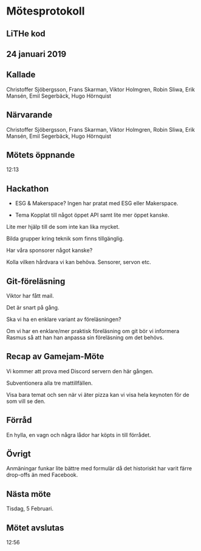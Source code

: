 # Mötesprotokoll

## LiTHe kod

## 24 januari 2019

## Kallade
Christoffer Sjöbergsson, Frans Skarman, Viktor Holmgren, Robin Sliwa, Erik Mansén, Emil Segerbäck, Hugo Hörnquist

## Närvarande
Christoffer Sjöbergsson, Frans Skarman, Viktor Holmgren, Robin Sliwa, Erik Mansén, Emil Segerbäck, Hugo Hörnquist

## Mötets öppnande
12:13

## Hackathon
- ESG & Makerspace?
Ingen har pratat med ESG eller Makerspace.

- Tema
Kopplat till något öppet API samt lite mer öppet kanske.

Lite mer hjälp till de som inte kan lika mycket.

Bilda grupper kring teknik som finns tillgänglig.

Har våra sponsorer något kanske?

Kolla vilken hårdvara vi kan behöva. Sensorer, servon etc.

## Git-föreläsning
Viktor har fått mail.

Det är snart på gång.

Ska vi ha en enklare variant av föreläsningen?

Om vi har en enklare/mer praktisk föreläsning om git bör vi informera Rasmus så att han han anpassa sin föreläsning om det behövs.

## Recap av Gamejam-Möte
Vi kommer att prova med Discord servern den här gången.

Subventionera alla tre mattillfällen.

Visa bara temat och sen när vi äter pizza kan vi visa hela keynoten för de som vill se den.

## Förråd
En hylla, en vagn och några lådor har köpts in till förrådet.

## Övrigt
Anmäningar funkar lite bättre med formulär då det historiskt har varit färre drop-offs än med Facebook.

## Nästa möte
Tisdag, 5 Februari.

## Mötet avslutas
12:56
